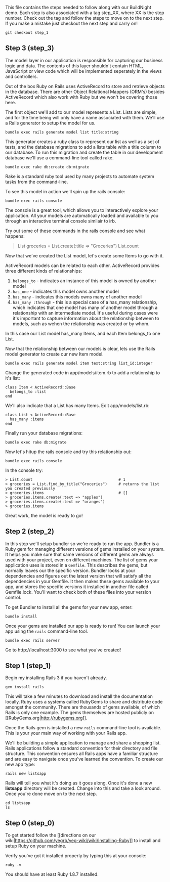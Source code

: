 This file contains the steps needed to follow along with our BuildNight demo. Each step is also associated with a tag step_XX, where XX is the step number. Check out the tag and follow the steps to move on to the next step. If you make a mistake just checkout the next step and carry on!

    git checkout step_1

Step 3 (step_3)
---------------
The model layer in our application is responsible for capturing our business logic and data. The contents of this layer shouldn't contain HTML, JavaScript or view code which will be implemented seperately in the views and controllers.

Out of the box Ruby on Rails uses ActiveRecord to store and retrieve objects in the database. There are other Object Relational Mappers (ORM's) besides ActiveRecord which also work with Ruby but we won't be covering those here.

The first object we'll add to our model represents a List. Lists are simple, and for the time being will only have a name associated with them. We'll use a Rails generator to setup the model for us.

    bundle exec rails generate model list title:string

This generator creates a ruby class to represent our list as well as a set of tests, and the database migrations to add a lists table with a title column to our database. To run this migration and create the table in our development database we'll use a command-line tool called rake.

    bundle exec rake db:create db:migrate

Rake is a standard ruby tool used by many projects to automate system tasks from the command-line.

To see this model in action we'll spin up the rails console:

    bundle exec rails console

The console is a great tool, which allows you to interactively explore your application. All your models are automatically loaded and available to you through an interactive terminal console similair to irb.

Try out some of these commands in the rails console and see what happens:

   > List
   > groceries = List.create(:title => "Groceries")
   > List.count

Now that we've created the List model, let's create some Items to go with it.

ActiveRecord models can be related to each other. ActiveRecord provides three different kinds of relationships:

 1. `belongs_to` - indicates an instance of this model is owned by another model
 2. `has_one` - indicates this model owns another model
 3. `has_many` - indicates this models owns many of another model
 4. `has_many :through` - this is a special case of a has_many relationship, which indicates that one model has many of another model through a relationship with an intermediate model. It's useful during cases were it's important to capture information about the relationship between to models, such as wehen the relationship was created or by whom.

In this case our List model has_many Items, and each Item belongs_to one List.

Now that the relationship between our models is clear, lets use the Rails model generator to create our new Item model.

    bundle exec rails generate model item text:string list_id:integer

Change the generated code in app/models/item.rb to add a relationship to it's list:

    class Item < ActiveRecord::Base
      belongs_to :list
    end

We'll also indicate that a List has many Items. Edit app/models/list.rb:

    class List < ActiveRecord::Base
      has_many :items
    end

Finally run your database migrations:

    bundle exec rake db:migrate

Now let's hitup the rails console and try this relationship out:

    bundle exec rails console

In the console try:

    > List.count                                      # 1
    > groceries = List.find_by_title("Groceries")     # returns the list you created previously
    > groceries.items                                 # []
    > groceries.items.create(:text => "apples")
    > groceries.items.create(:text => "oranges")
    > groceries.items

Great work, the model is ready to go!

Step 2 (step_2)
----------------
In this step we'll setup bundler so we're ready to run the app. Bundler is a Ruby gem for managing different versions of gems installed on your system. It helps you make sure that same versions of different gems are always used with your project, even on different machines. The list of gems your application uses is stored in a `Gemfile`. This describes the gems, but normally leaves our the specific version. Bundler looks at your dependencies and figures out the latest version that will satisfy all the dependencies in your Gemfile. It then makes these gems available to your app, and stores the specific versions it installed in another file called Gemfile.lock. You'll want to check both of these files into your version control.

To get Bundler to install all the gems for your new app, enter:

    bundle install

Once your gems are installed our app is ready to run! You can launch your app using the `rails` command-line tool.

    bundle exec rails server

Go to http://localhost:3000 to see what you've created!


Step 1 (step_1)
----------------
Begin my installing Rails 3 if you haven't already.

    gem install rails

This will take a few minutes to download and install the documentation locally. Ruby uses a systems called RubyGems to share and distribute code amongst the community. There are thousands of gems available, of which Rails is only one example. The gems themselves are hosted publicly on [[RubyGems.org|http://rubygems.org]].

Once the Rails gem is installed a new `rails` command-line tool is available. This is your your main way of working with your Rails app.

We'll be building a simple application to manage and share a shopping list. Rails applications follow a standard convention for their directory and file structure. This convention ensures all Rails apps have a familiar structure and are easy to navigate once you've learned the convention. To create our new app type:

    rails new listsapp

Rails will tell you what it's doing as it goes along. Once it's done a new **listsapp** directory will be created. Change into this and take a look around. Once you're done move on to the next step.

    cd listsapp
    ls

Step 0 (step_0)
----------------

To get started follow the [[directions on our wiki|https://github.com/yegrb/yeg-wiki/wiki/Installing-Ruby]] to install and setup Ruby on your machine. 

Verify you've got it installed properly by typing this at your console:

    ruby -v

You should have at least Ruby 1.8.7 installed.
